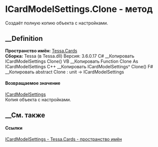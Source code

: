 # ICardModelSettings.Clone - метод
Создаёт полную копию объекта с настройками.
##  __Definition
 **Пространство имён:** [Tessa.Cards](N_Tessa_Cards.htm)  
 **Сборка:** Tessa (в Tessa.dll) Версия: 3.6.0.17
C# __Копировать
     ICardModelSettings Clone()
VB __Копировать
     Function Clone As ICardModelSettings
C++ __Копировать
    ICardModelSettings^ Clone()
F# __Копировать
     abstract Clone : unit -> ICardModelSettings 
#### Возвращаемое значение
[ICardModelSettings](T_Tessa_Cards_ICardModelSettings.htm)  
Копия объекта с настройками.
##  __См. также
#### Ссылки
[ICardModelSettings - ](T_Tessa_Cards_ICardModelSettings.htm)
[Tessa.Cards - пространство имён](N_Tessa_Cards.htm)
